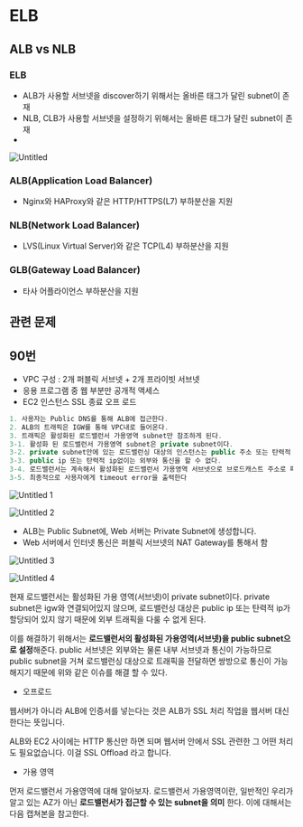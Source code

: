 # ELB

## ALB vs NLB

### ELB

- ALB가 사용할 서브넷을 discover하기 위해서는 올바른 태그가 달린 subnet이 존재
- NLB, CLB가 사용할 서브넷을 설정하기 위해서는 올바른 태그가 달린 subnet이 존재
- 
![Untitled](https://user-images.githubusercontent.com/37682970/110816057-596b2500-82ce-11eb-8ffb-e12384068693.png)


### ALB(Application Load Balancer)

- Nginx와 HAProxy와 같은 HTTP/HTTPS(L7) 부하분산을 지원

### NLB(Network Load Balancer)

- LVS(Linux Virtual Server)와 같은 TCP(L4) 부하분산을 지원

### GLB(Gateway Load Balancer)

- 타사 어플라이언스 부하분산을 지원

## 관련 문제

## 90번

- VPC 구성 : 2개 퍼블릭 서브넷 + 2개 프라이빗 서브넷
- 응용 프로그램 중 웹 부분만 공개적 액세스
- EC2 인스턴스 SSL 종료 오프 로드

```jsx
1. 사용자는 Public DNS를 통해 ALB에 접근한다.
2. ALB의 트래픽은 IGW를 통해 VPC내로 들어온다.
3. 트래픽은 활성화된 로드밸런서 가용영역 subnet만 참조하게 된다.
3-1. 활성화 된 로드밸런서 가용영역 subnet은 private subnet이다.
3-2. private subnet안에 있는 로드밸런싱 대상의 인스턴스는 public 주소 또는 탄력적 ip가 없다.
3-3. public ip 또는 탄력적 ip없이는 외부와 통신을 할 수 없다.
3-4. 로드밸런서는 계속해서 활성화된 로드밸런서 가용영역 서브넷으로 브로드캐스트 주소로 패킷을 전송하다 유휴제한시간을 초과한다.
3-5. 최종적으로 사용자에게 timeout error을 출력한다
```
![Untitled 1](https://user-images.githubusercontent.com/37682970/110816080-5e2fd900-82ce-11eb-8c4d-3876c30c32ce.png)


![Untitled 2](https://user-images.githubusercontent.com/37682970/110816092-60923300-82ce-11eb-8943-c2a0bf6aef56.png)


- ALB는 Public Subnet에, Web 서버는 Private Subnet에 생성합니다.
- Web 서버에서 인터넷 통신은 퍼블릭 서브넷의 NAT Gateway를 통해서 함

![Untitled 3](https://user-images.githubusercontent.com/37682970/110816107-638d2380-82ce-11eb-9697-289fbc766a9f.png)


![Untitled 4](https://user-images.githubusercontent.com/37682970/110816133-6720aa80-82ce-11eb-8f27-58ae8d2b25bf.png)


현재 로드밸런서는 활성화된 가용 영역(서브넷)이 private subnet이다. private subnet은 igw와 연결되어있지 않으며, 로드밸런싱 대상은 public ip 또는 탄력적 ip가 할당되어 있지 않기 때문에 외부 트래픽을 다룰 수 없게 된다.

이를 해결하기 위해서는 **로드밸런서의 활성화된 가용영역(서브넷)을 public subnet으로 설정**해준다. public 서브넷은 외부와는 물론 내부 서브넷과 통신이 가능하므로 public subnet을 거쳐 로드밸런싱 대상으로 트래픽을 전달하면 쌍방으로 통신이 가능해지기 때문에 위와 같은 이슈를 해결 할 수 있다.

- 오프로드

웹서버가 아니라 ALB에 인증서를 넣는다는 것은  ALB가 SSL 처리 작업을 웹서버 대신 한다는 뜻입니다.

ALB와 EC2 사이에는 HTTP 통신만 하면 되며 웹서버 안에서 SSL 관련한 그 어떤 처리도 필요없습니다. 이걸 SSL Offload 라고 합니다.

- 가용 영역

먼저 로드밸런서 가용영역에 대해 알아보자. 로드밸런서 가용영역이란, 일반적인 우리가 알고 있는 AZ가 아닌 **로드밸런서가 접근할 수 있는 subnet을 의미** 한다. 이에 대해서는 다음 캡쳐본을 참고한다.
